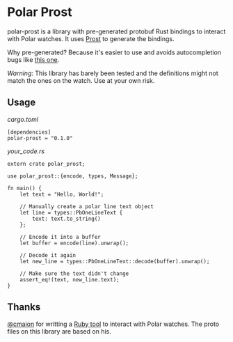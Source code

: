 # Polar Prost

polar-prost is a library with pre-generated protobuf Rust bindings to interact with Polar watches. It uses [Prost](https://github.com/danburkert/prost) to generate the bindings.

Why pre-generated? Because it's easier to use and avoids autocompletion bugs like [this one](https://github.com/racer-rust/racer/issues/191).

_Warning_: This library has barely been tested and the definitions might not match the ones on the watch. Use at your own risk.

## Usage
*cargo.toml*
```
[dependencies]
polar-prost = "0.1.0"
```

*your_code.rs*
```
extern crate polar_prost;

use polar_prost::{encode, types, Message};

fn main() {
    let text = "Hello, World!";

    // Manually create a polar line text object
    let line = types::PbOneLineText {
        text: text.to_string()
    };

    // Encode it into a buffer
    let buffer = encode(line).unwrap();

    // Decode it again
    let new_line = types::PbOneLineText::decode(buffer).unwrap();

    // Make sure the text didn't change
    assert_eq!(text, new_line.text);
}
```

## Thanks
[@cmaion](https://github.com/cmaion) for writting a [Ruby tool](https://github.com/cmaion/polar) to interact with Polar watches. The proto files on this library are based on his.
